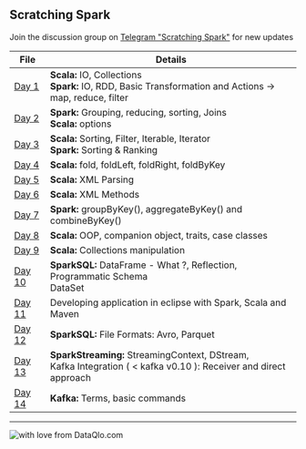 ## Scratching Spark

Join the discussion group on [Telegram "Scratching Spark"](https://t.me/joinchat/HJenjxF74FTWE8M4E3qzWQ) for new updates

File|Details
---|---
[Day 1](https://github.com/AbhishekSolanki/Spark/blob/master/spark/training/day1.scala)|**Scala:** IO, Collections <br> **Spark:** IO, RDD, Basic Transformation and Actions  -> map, reduce, filter
[Day 2](https://github.com/AbhishekSolanki/Spark/blob/master/spark/training/day2.scala)|**Spark:** Grouping, reducing, sorting, Joins <br> **Scala:** options
[Day 3](https://github.com/AbhishekSolanki/Spark/blob/master/spark/training/day3.scala)|**Scala:** Sorting, Filter, Iterable, Iterator <br> **Spark:** Sorting & Ranking
[Day 4](https://github.com/AbhishekSolanki/Spark/blob/master/spark/training/day4.scala)|**Scala:** fold, foldLeft, foldRight, foldByKey
[Day 5](https://github.com/AbhishekSolanki/Spark/blob/master/spark/training/day5.scala)|**Scala:** XML Parsing
[Day 6](https://github.com/AbhishekSolanki/Spark/blob/master/spark/training/day6.scala)|**Scala:** XML Methods
[Day 7](https://github.com/AbhishekSolanki/Spark/blob/master/spark/training/day7.scala)|**Spark:** groupByKey(), aggregateByKey() and combineByKey()
[Day 8](https://github.com/AbhishekSolanki/Spark/blob/master/spark/training/day8.scala)|**Scala:** OOP, companion object, traits, case classes
[Day 9](https://github.com/AbhishekSolanki/Spark/blob/master/spark/training/day9.scala)|**Scala:** Collections manipulation
[Day 10](https://github.com/AbhishekSolanki/Spark/blob/master/spark/training/day10.scala)|**SparkSQL:** DataFrame - What ?, Reflection, Programmatic Schema <br> DataSet
[Day 11](https://github.com/AbhishekSolanki/Spark/blob/master/spark/training/day11.scala)|Developing application in eclipse with Spark, Scala and Maven
[Day 12](https://github.com/AbhishekSolanki/Spark/blob/master/spark/training/day12.scala)|**SparkSQL:** File Formats: Avro, Parquet
[Day 13](https://github.com/AbhishekSolanki/Spark/blob/master/spark/training/day13.scala)|**SparkStreaming:** StreamingContext, DStream,<br> Kafka Integration ( < kafka v0.10 ): Receiver and direct approach
[Day 14](https://github.com/AbhishekSolanki/Spark/blob/master/spark/training/day14.scala)|**Kafka:** Terms, basic commands 

---
![with love from DataQlo.com](http://dataqlo.com/wp-content/uploads/2018/01/cropped-DataQlo-32x32.png "with love from DataQlo.com")